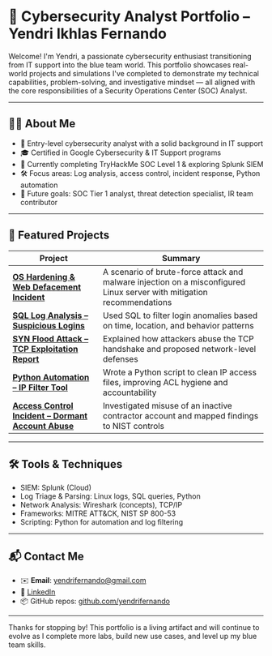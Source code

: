 # 🔐 Cybersecurity Analyst Portfolio – Yendri Ikhlas Fernando

Welcome! I'm Yendri, a passionate cybersecurity enthusiast transitioning from IT support into the blue team world. This portfolio showcases real-world projects and simulations I've completed to demonstrate my technical capabilities, problem-solving, and investigative mindset — all aligned with the core responsibilities of a Security Operations Center (SOC) Analyst.

---

## 👨‍💻 About Me

- 💼 Entry-level cybersecurity analyst with a solid background in IT support
- 🎓 Certified in Google Cybersecurity & IT Support programs
- 📌 Currently completing TryHackMe SOC Level 1 & exploring Splunk SIEM
- 🛠️ Focus areas: Log analysis, access control, incident response, Python automation
- 🔭 Future goals: SOC Tier 1 analyst, threat detection specialist, IR team contributor

---

## 📁 Featured Projects

| Project | Summary |
|--------|---------|
| **[OS Hardening & Web Defacement Incident](./01-os-hardening-incident/)** | A scenario of brute-force attack and malware injection on a misconfigured Linux server with mitigation recommendations |
| **[SQL Log Analysis – Suspicious Logins](./02-sql-log-analysis/)** | Used SQL to filter login anomalies based on time, location, and behavior patterns |
| **[SYN Flood Attack – TCP Exploitation Report](./03-syn-flood-analysis/)** | Explained how attackers abuse the TCP handshake and proposed network-level defenses |
| **[Python Automation – IP Filter Tool](./04-python-ip-filter/)** | Wrote a Python script to clean IP access files, improving ACL hygiene and accountability |
| **[Access Control Incident – Dormant Account Abuse](./05-access-control-review/)** | Investigated misuse of an inactive contractor account and mapped findings to NIST controls |

---

## 🛠️ Tools & Techniques
- SIEM: Splunk (Cloud)
- Log Triage & Parsing: Linux logs, SQL queries, Python
- Network Analysis: Wireshark (concepts), TCP/IP
- Frameworks: MITRE ATT&CK, NIST SP 800-53
- Scripting: Python for automation and log filtering

---

## 📬 Contact Me

- ✉️ **Email**: yendrifernando@gmail.com  
- 💼 [LinkedIn](https://www.linkedin.com/in/yendrifernando)  
- 📦 GitHub repos: [github.com/yendrifernando](https://github.com/yendrifernando)

---

Thanks for stopping by! This portfolio is a living artifact and will continue to evolve as I complete more labs, build new use cases, and level up my blue team skills.
